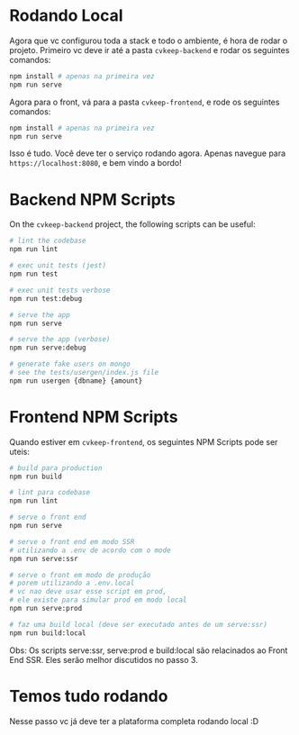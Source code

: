# Rodando Local

Agora que vc configurou toda a stack e todo o ambiente, é hora de rodar o projeto.
Primeiro vc deve ir até a pasta `cvkeep-backend` e rodar os seguintes comandos:

```bash
npm install # apenas na primeira vez
npm run serve
```

Agora para o front, vá para a pasta `cvkeep-frontend`, e rode os seguintes comandos:

```bash
npm install # apenas na primeira vez
npm run serve
```

Isso é tudo. Você deve ter o serviço rodando agora. Apenas navegue para `https://localhost:8080`, e bem vindo a bordo!

# Backend NPM Scripts

On the `cvkeep-backend` project, the following scripts can be useful:

```bash
# lint the codebase
npm run lint

# exec unit tests (jest)
npm run test

# exec unit tests verbose
npm run test:debug

# serve the app
npm run serve

# serve the app (verbose)
npm run serve:debug

# generate fake users on mongo
# see the tests/usergen/index.js file
npm run usergen {dbname} {amount}
```

# Frontend NPM Scripts

Quando estiver em `cvkeep-frontend`, os seguintes NPM Scripts pode ser uteis:

```bash
# build para production
npm run build

# lint para codebase
npm run lint

# serve o front end
npm run serve

# serve o front end em modo SSR 
# utilizando a .env de acordo com o mode
npm run serve:ssr

# serve o front em modo de produção 
# porem utilizando a .env.local
# vc nao deve usar esse script em prod,
# ele existe para simular prod em modo local
npm run serve:prod

# faz uma build local (deve ser executado antes de um serve:ssr)
npm run build:local
``` 

Obs: Os scripts serve:ssr, serve:prod e build:local são relacinados ao Front End SSR. Eles serão melhor discutidos no passo 3.

# Temos tudo rodando

Nesse passo vc já deve ter a plataforma completa rodando local :D